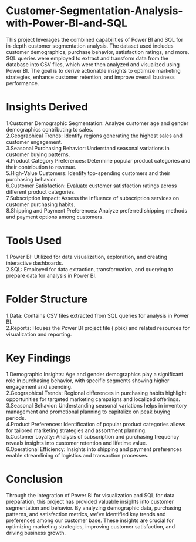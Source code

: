 # Customer-Segmentation-Analysis-with-Power-BI-and-SQL
This project leverages the combined capabilities of Power BI and SQL for in-depth customer segmentation analysis. The dataset used includes customer demographics, purchase behavior, satisfaction ratings, and more. SQL queries were employed to extract and transform data from the database into CSV files, which were then analyzed and visualized using Power BI. The goal is to derive actionable insights to optimize marketing strategies, enhance customer retention, and improve overall business performance.

# Insights Derived
1.Customer Demographic Segmentation: Analyze customer age and gender demographics contributing to sales.<br />
2.Geographical Trends: Identify regions generating the highest sales and customer engagement.<br />
3.Seasonal Purchasing Behavior: Understand seasonal variations in customer buying patterns.<br />
4.Product Category Preferences: Determine popular product categories and their contribution to revenue.<br />
5.High-Value Customers: Identify top-spending customers and their purchasing behavior.<br />
6.Customer Satisfaction: Evaluate customer satisfaction ratings across different product categories.<br />
7.Subscription Impact: Assess the influence of subscription services on customer purchasing habits.<br />
8.Shipping and Payment Preferences: Analyze preferred shipping methods and payment options among customers.

# Tools Used
1.Power BI: Utilized for data visualization, exploration, and creating interactive dashboards.<br />
2.SQL: Employed for data extraction, transformation, and querying to prepare data for analysis in Power BI.

# Folder Structure
1.Data: Contains CSV files extracted from SQL queries for analysis in Power BI.<br />
2.Reports: Houses the Power BI project file (.pbix) and related resources for visualization and reporting.

# Key Findings
1.Demographic Insights: Age and gender demographics play a significant role in purchasing behavior, with specific segments showing higher engagement and spending.<br />
2.Geographical Trends: Regional differences in purchasing habits highlight opportunities for targeted marketing campaigns and localized offerings.<br />
3.Seasonal Behavior: Understanding seasonal variations helps in inventory management and promotional planning to capitalize on peak buying periods.<br />
4.Product Preferences: Identification of popular product categories allows for tailored marketing strategies and assortment planning.<br />
5.Customer Loyalty: Analysis of subscription and purchasing frequency reveals insights into customer retention and lifetime value.<br />
6.Operational Efficiency: Insights into shipping and payment preferences enable streamlining of logistics and transaction processes.


# Conclusion
Through the integration of Power BI for visualization and SQL for data preparation, this project has provided valuable insights into customer segmentation and behavior. By analyzing demographic data, purchasing patterns, and satisfaction metrics, we've identified key trends and preferences among our customer base. These insights are crucial for optimizing marketing strategies, improving customer satisfaction, and driving business growth.



